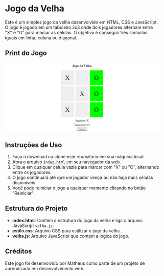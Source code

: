 # Jogo da Velha

Este é um simples jogo da velha desenvolvido em HTML, CSS e JavaScript. O jogo é jogado em um tabuleiro 3x3 onde dois jogadores alternam entre "X" e "O" para marcar as células. O objetivo é conseguir três símbolos iguais em linha, coluna ou diagonal.

## Print do Jogo

![Jogo da Velha](img/ImagemDoJogo.png)

## Instruções de Uso

1. Faça o download ou clone este repositório em sua máquina local.
2. Abra o arquivo `index.html` em seu navegador da web.
3. Clique em qualquer célula vazia para marcar com "X" ou "O", alternando entre os jogadores.
4. O jogo continuará até que um jogador vença ou não haja mais células disponíveis.
5. Você pode reiniciar o jogo a qualquer momento clicando no botão "Reiniciar".

## Estrutura do Projeto

- **index.html**: Contém a estrutura do jogo da velha e liga o arquivo JavaScript `velha.js`.
- **estilo.css**: Arquivo CSS para estilizar o jogo da velha.
- **velha.js**: Arquivo JavaScript que contém a lógica do jogo.

## Créditos

Este jogo foi desenvolvido por Matheus como parte de um projeto de aprendizado em desenvolvimento web.

